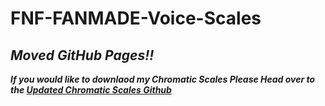 # FNF-FANMADE-Voice-Scales

*Moved GitHub Pages!!*
---------------------------------

***If you would like to downlaod my Chromatic Scales Please Head over to the [Updated Chromatic Scales Github](https://github.com/ExtendedCentral/FNF-FANMADE-Chromatic-Scales)***


